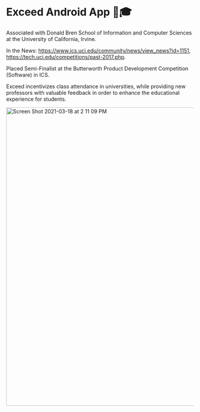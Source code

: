 # Exceed Android App 📲🎓

Associated with Donald Bren School of Information and Computer Sciences at the University of California, Irvine. 

In the News: https://www.ics.uci.edu/community/news/view_news?id=1151, https://tech.uci.edu/competitions/past-2017.php. 

Placed Semi-Finalist at the Butterworth Product Development Competition (Software) in ICS.

Exceed incentivizes class attendance in universities, while providing new professors with valuable feedback in order to enhance the educational experience for students.

<img width="801" alt="Screen Shot 2021-03-18 at 2 11 09 PM" src="https://user-images.githubusercontent.com/19508013/111698390-fe688f00-87f3-11eb-9cd4-0f50bf1f1e28.png">
